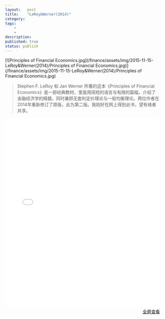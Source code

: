 ```yaml
---
layout:   post
title:    "LeRoy&Werner(2014)"
category:  
tags:     
    -  
    -   
description: 
published: true
status: publish
---
```

 
 
[![Principles of Financial Economics.jpg](/finance/assets/img/2015-11-15-LeRoy&Werner(2014)/Principles of Financial Economics.jpg)](/finance/assets/img/2015-11-15-LeRoy&Werner(2014)/Principles of Financial Economics.jpg)
 
 
> Stephen F. LeRoy 和 Jan Werner 所著的这本《Principles of Financial Economics》是一部经典教材，里面用简短的语言与有限的篇幅，介绍了金融经济学的精髓，同时兼顾无套利定价理论与一般均衡理论。两位作者在2014年重新修订了原版，此为第二版。我刚好在网上得到此书，望有缘者共享。
 
 
<iframe src="/finance/assets/files/Principles_of_Financial_Economics_2e.pdf" 
style="width:100%; height:620px;" frameborder="0">
</iframe>
 
<p style="margin-top: 0px; text-align:right;">
<a target="_blank" 
href="/finance/assets/files/Principles_of_Financial_Economics_2e.pdf">
全屏查看
</a>
</p>
